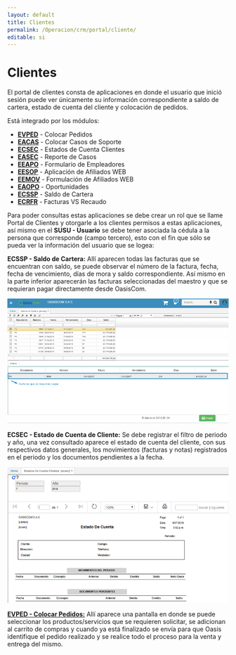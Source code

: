 ```yaml
---
layout: default
title: Clientes
permalink: /Operacion/crm/portal/cliente/
editable: si
---
```


# Clientes

El portal de clientes consta de aplicaciones en donde el usuario que inició sesión puede ver únicamente su información correspondiente a saldo de cartera, estado de cuenta del cliente y colocación de pedidos.

Está integrado por los módulos:

* [**EVPED**](http://docs.oasiscom.com/Operacion/crm/portal/cliente/evped) - Colocar Pedidos
* [**EACAS**](http://docs.oasiscom.com/Operacion/crm/portal/cliente/eacas) - Colocar Casos de Soporte
* [**ECSEC**](http://docs.oasiscom.com/Operacion/crm/portal/cliente/ecsec) - Estados de Cuenta Clientes
* [**EASEC**](http://docs.oasiscom.com/Operacion/crm/portal/cliente/easec) - Reporte de Casos
* [**EEAPO**](http://docs.oasiscom.com/Operacion/crm/portal/cliente/eeapo) - Formulario de Empleadores
* [**EESOP**](http://docs.oasiscom.com/Operacion/crm/portal/cliente/eesop) - Aplicación de Afiliados WEB
* [**EEMOV**](http://docs.oasiscom.com/Operacion/crm/portal/cliente/eemov) - Formulación de Afiliados WEB
* [**EAOPO**](http://docs.oasiscom.com/Operacion/crm/portal/cliente/eaopo) - Oportunidades  
* [**ECSSP**](http://docs.oasiscom.com/Operacion/erp/cartera/csaldo/ecssp) - Saldo de Cartera  
* [**ECRFR**](http://docs.oasiscom.com/Operacion/erp/cartera/creporte/ecrfr) - Facturas VS Recaudo  


Para poder consultas estas aplicaciones se debe crear un rol que se llame Portal de Clientes y otorgarle a los clientes permisos a estas aplicaciones, así mismo en el **SUSU - Usuario** se debe tener asociada la cédula a la persona que corresponde (campo tercero), esto con el fin que sólo se pueda ver la información del usuario que se logea:

**ECSSP - Saldo de Cartera:** Allí aparecen todas las facturas que se encuentran con saldo, se puede observar el número de la factura, fecha, fecha de vencimiento, días de mora y saldo correspondiente. Así mismo en la parte inferior aparecerán las facturas seleccionadas del maestro y que se requieran pagar directamente desde OasisCom.

![](ecssp.png)

**ECSEC - Estado de Cuenta de Cliente:** Se debe registrar el filtro de periodo y año, una vez consultado aparece el estado de cuenta del cliente, con sus respectivos datos generales, los movimientos (facturas y notas) registrados en el periodo y los documentos pendientes a la fecha.

![](ecsec.png)

[**EVPED - Colocar Pedidos:**](http://docs.oasiscom.com/Operacion/mpportal/mpproveedor/evped) Allí aparece una pantalla en donde se puede seleccionar los productos/servicios que se requieren solicitar, se adicionan al carrito de compras y cuando ya está finalizado se envía para que Oasis identifique el pedido realizado y se realice todo el proceso para la venta y entrega del mismo.


